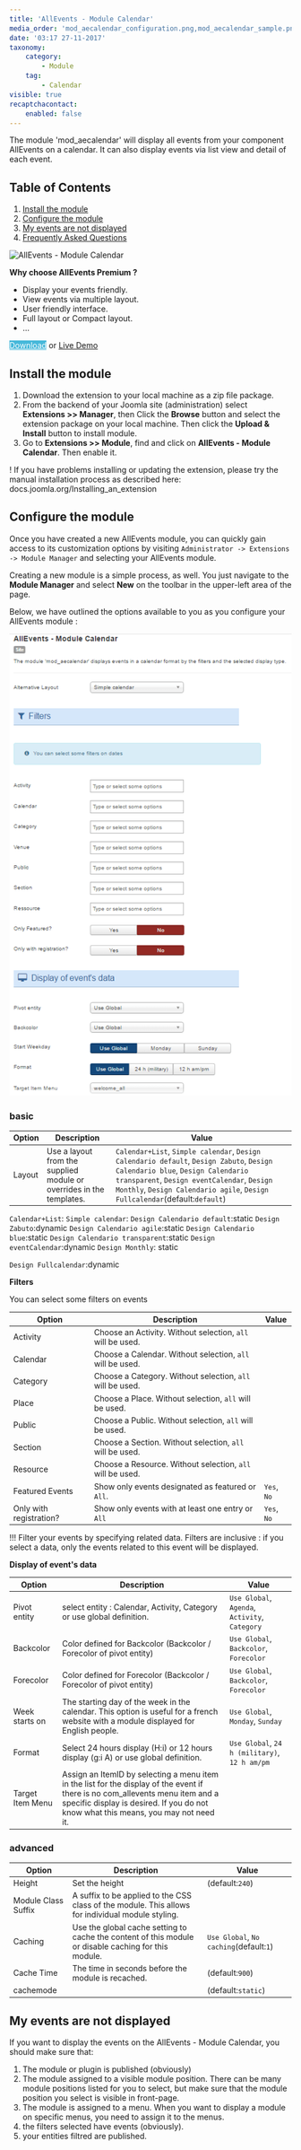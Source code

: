 ```yaml
---
title: 'AllEvents - Module Calendar'
media_order: 'mod_aecalendar_configuration.png,mod_aecalendar_sample.png'
date: '03:17 27-11-2017'
taxonomy:
    category:
        - Module
    tag:
        - Calendar
visible: true
recaptchacontact:
    enabled: false
---
```


The module 'mod_aecalendar' will display all events from your component AllEvents on a calendar. It can also display events via list view and detail of each event.

## Table of Contents
1. [Install the module](#install-the-module)
2. [Configure the module](#configure-the-module)
3. [My events are not displayed](#my-events-are-not-displayed)
4. [Frequently Asked Questions](#frequently-asked-questions)

![AllEvents - Module Calendar](/images/mod_aecalendar_sample.png)

**Why choose AllEvents Premium ?**

* Display your events friendly.
* View events via  multiple layout.
* User friendly interface.
* Full layout or Compact layout.
* ...

<a href="https://www.allevents3.com/en/our-products/product/mod_aecalendar" role="button" class="btn btn-blue btn-lg" style="background:#46b8da;color:white">Download</a> or [Live Demo](https://www.allevents3.com/en/demo/mod_aecalendar)

## Install the module
1. Download the extension to your local machine as a zip file package.
2. From the backend of your Joomla site (administration) select **Extensions >> Manager**, then Click the <b>Browse</b> button and select the extension package on your local machine. Then click the **Upload & Install** button to install module.
3. Go to **Extensions >> Module**, find and click on **AllEvents - Module Calendar**. Then enable it.

!  If you have problems installing or updating the extension, please try the manual installation process as described here: docs.joomla.org/Installing_an_extension

## Configure the module
Once you have created a new AllEvents module, you can quickly gain access to its customization options by visiting `Administrator -> Extensions -> Module Manager` and selecting your AllEvents module.

Creating a new module is a simple process, as well. You just navigate to the **Module Manager** and select **New** on the toolbar in the upper-left area of the page.

Below, we have outlined the options available to you as you configure your AllEvents module : 

![Configure module](mod_aecalendar_configuration.png)

### basic

| Option | Description | Value |
| ------ | ----------- | ----- |
|  Layout | Use a layout from the supplied module or overrides in the templates. | `Calendar+List`, `Simple calendar`, `Design Calendario default`, `Design Zabuto`, `Design Calendario blue`, `Design Calendario transparent`, `Design eventCalendar`, `Design Monthly`, `Design Calendario agile`, `Design Fullcalendar`(default:`default`)|

`Calendar+List`: 
`Simple calendar`: 
`Design Calendario default`:static
`Design Zabuto`:dynamic
`Design Calendario agile`:static
`Design Calendario blue`:static
`Design Calendario transparent`:static
`Design eventCalendar`:dynamic
`Design Monthly`: static

`Design Fullcalendar`:dynamic

**Filters**

You can select some filters on events

| Option | Description | Value |
| ------ | ----------- | ----- |
|  Activity | Choose an Activity. Without selection, `all` will be used. | |
|  Calendar | Choose a Calendar. Without selection, `all` will be used. | |
|  Category | Choose a Category. Without selection, `all` will be used. | |
|  Place | Choose a Place. Without selection, `all` will be used. | |
|  Public | Choose a Public. Without selection, `all` will be used. | |
|  Section | Choose a Section. Without selection, `all` will be used. | |
|  Resource | Choose a Resource. Without selection, `all` will be used. | |
|  Featured Events | Show only events designated as featured or `All`. | `Yes`, `No`|
|  Only with registration? | Show only events with at least one entry or `All` | `Yes`, `No`|

!!! Filter your events by specifying related data. Filters are inclusive : if you select a data, only the events related to this event will be displayed.

**Display of event's data**

| Option | Description | Value |
| ------ | ----------- | ----- |
|  Pivot entity | select entity : Calendar, Activity, Category or use global definition. | `Use Global`, `Agenda`, `Activity`, `Category`|
|  Backcolor | Color defined for Backcolor (Backcolor / Forecolor of pivot entity) | `Use Global`, `Backcolor`, `Forecolor`|
|  Forecolor | Color defined for Forecolor (Backcolor / Forecolor of pivot entity) | `Use Global`, `Backcolor`, `Forecolor`|
|  Week starts on | The starting day of the week in the calendar. This option is useful for a french website with a module displayed for English people. | `Use Global`, `Monday`, `Sunday`|
|  Format | Select 24 hours display (H:i) or 12 hours display (g:i A) or use global definition. | `Use Global`, `24 h (military)`, `12 h am/pm`|
|  Target Item Menu | Assign an ItemID by selecting a menu item in the list for the display of the event if there is no com_allevents menu item and a specific display is desired. If you do not know what this means, you may not need it. | |

### advanced

| Option | Description | Value |
| ------ | ----------- | ----- |
|  Height | Set the height | (default:`240`)|
|  Module Class Suffix | A suffix to be applied to the CSS class of the module. This allows for individual module styling. | |
|  Caching | Use the global cache setting to cache the content of this module or disable caching for this module. | `Use Global`, `No caching`(default:`1`)|
|  Cache Time | The time in seconds before the module is recached. | (default:`900`)|
|  cachemode |  | (default:`static`)|

## My events are not displayed

If you want to display the events on the AllEvents - Module Calendar, you should make sure that:
 
1. The module or plugin is published (obviously)
2. The module assigned to a visible module position. There can be many module positions listed for you to select, but make sure that the module position you select is visible in front-page.
3. The module is assigned to a menu. When you want to display a module on specific menus, you need to assign it to the menus.
4. the filters selected have events (obviously).
5. your entities filtred are published.
